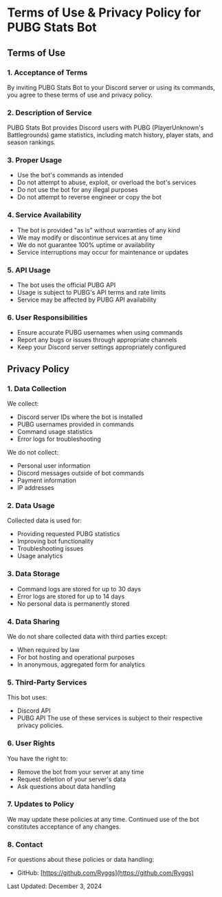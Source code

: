 # Terms of Use & Privacy Policy for PUBG Stats Bot

## Terms of Use

### 1. Acceptance of Terms
By inviting PUBG Stats Bot to your Discord server or using its commands, you agree to these terms of use and privacy policy.

### 2. Description of Service
PUBG Stats Bot provides Discord users with PUBG (PlayerUnknown's Battlegrounds) game statistics, including match history, player stats, and season rankings.

### 3. Proper Usage
- Use the bot's commands as intended
- Do not attempt to abuse, exploit, or overload the bot's services
- Do not use the bot for any illegal purposes
- Do not attempt to reverse engineer or copy the bot

### 4. Service Availability
- The bot is provided "as is" without warranties of any kind
- We may modify or discontinue services at any time
- We do not guarantee 100% uptime or availability
- Service interruptions may occur for maintenance or updates

### 5. API Usage
- The bot uses the official PUBG API
- Usage is subject to PUBG's API terms and rate limits
- Service may be affected by PUBG API availability

### 6. User Responsibilities
- Ensure accurate PUBG usernames when using commands
- Report any bugs or issues through appropriate channels
- Keep your Discord server settings appropriately configured

## Privacy Policy

### 1. Data Collection
We collect:
- Discord server IDs where the bot is installed
- PUBG usernames provided in commands
- Command usage statistics
- Error logs for troubleshooting

We do not collect:
- Personal user information
- Discord messages outside of bot commands
- Payment information
- IP addresses

### 2. Data Usage
Collected data is used for:
- Providing requested PUBG statistics
- Improving bot functionality
- Troubleshooting issues
- Usage analytics

### 3. Data Storage
- Command logs are stored for up to 30 days
- Error logs are stored for up to 14 days
- No personal data is permanently stored

### 4. Data Sharing
We do not share collected data with third parties except:
- When required by law
- For bot hosting and operational purposes
- In anonymous, aggregated form for analytics

### 5. Third-Party Services
This bot uses:
- Discord API
- PUBG API
The use of these services is subject to their respective privacy policies.

### 6. User Rights
You have the right to:
- Remove the bot from your server at any time
- Request deletion of your server's data
- Ask questions about data handling

### 7. Updates to Policy
We may update these policies at any time. Continued use of the bot constitutes acceptance of any changes.

### 8. Contact
For questions about these policies or data handling:
- GitHub: [https://github.com/Ryggs](https://github.com/Ryggs)

Last Updated: December 3, 2024